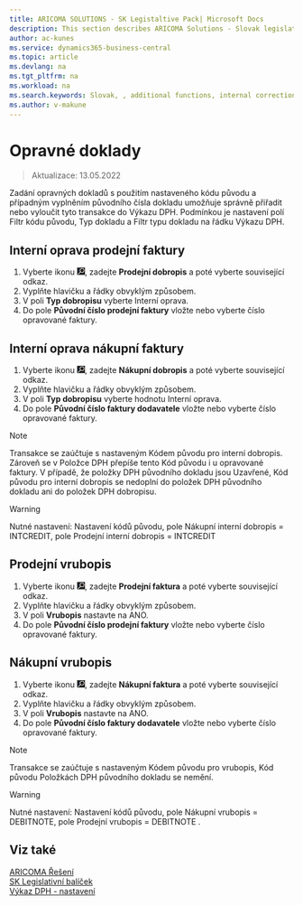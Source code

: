 ```yaml
---
title: ARICOMA SOLUTIONS - SK Legistaltive Pack| Microsoft Docs
description: This section describes ARICOMA Solutions - Slovak legislation
author: ac-kunes
ms.service: dynamics365-business-central
ms.topic: article
ms.devlang: na
ms.tgt_pltfrm: na
ms.workload: na
ms.search.keywords: Slovak, , additional functions, internal correction, debit memo, credit memo
ms.author: v-makune
---
```

# Opravné doklady
> Aktualizace: 13.05.2022

Zadání opravných dokladů s použitím nastaveného kódu původu a případným vyplněním původního čísla dokladu umožňuje správně přiřadit nebo vyloučit tyto transakce do Výkazu DPH. Podmínkou je nastavení polí Filtr kódu původu, Typ dokladu a Filtr typu dokladu na řádku Výkazu DPH.

## Interní oprava prodejní faktury

1. Vyberte ikonu ![Žárovky, která otevře funkci Řekněte mi](media/ui-search/search_small.png "Řekněte mi, co chcete dělat"), zadejte **Prodejní dobropis** a poté vyberte související odkaz.
2. Vyplňte hlavičku a řádky obvyklým způsobem.
3. V poli **Typ dobropisu** vyberte Interní oprava.
4. Do pole **Původní číslo prodejní faktury** vložte nebo vyberte číslo opravované faktury.

 

## Interní oprava nákupní faktury

1. Vyberte ikonu ![Žárovky, která otevře funkci Řekněte mi](media/ui-search/search_small.png "Řekněte mi, co chcete dělat"), zadejte **Nákupní dobropis** a poté vyberte související odkaz.
2. Vyplňte hlavičku a řádky obvyklým způsobem.
3. V poli **Typ dobropisu** vyberte hodnotu Interní oprava.
4. Do pole **Původní číslo faktury dodavatele** vložte nebo vyberte číslo opravované faktury.

> [!NOTE]
> Transakce se zaúčtuje s nastaveným Kódem původu pro interní dobropis. Zároveň se v Položce DPH přepíše tento Kód původu i u opravované faktury.
>V případě, že položky DPH původního dokladu jsou Uzavřené, Kód původu pro interní dobropis se nedoplní do položek DPH původního dokladu ani do položek DPH dobropisu.

> [!WARNING]
> Nutné nastavení: Nastavení kódů původu, pole Nákupní interní dobropis = INTCREDIT, pole Prodejní interní dobropis = INTCREDIT  

## Prodejní vrubopis
1. Vyberte ikonu ![Žárovky, která otevře funkci Řekněte mi](media/ui-search/search_small.png "Řekněte mi, co chcete dělat"), zadejte **Prodejní faktura** a poté vyberte související odkaz.
2. Vyplňte hlavičku a řádky obvyklým způsobem.
3. V poli **Vrubopis** nastavte na ANO.
4. Do pole **Původní číslo prodejní faktury** vložte nebo vyberte číslo opravované faktury.

## Nákupní vrubopis
1. Vyberte ikonu ![Žárovky, která otevře funkci Řekněte mi](media/ui-search/search_small.png "Řekněte mi, co chcete dělat"), zadejte **Nákupní faktura** a poté vyberte související odkaz.
2. Vyplňte hlavičku a řádky obvyklým způsobem.
3. V poli **Vrubopis** nastavte na ANO.
4. Do pole **Původní číslo faktury dodavatele** vložte nebo vyberte číslo opravované faktury.

> [!NOTE]
> Transakce se zaúčtuje s nastaveným Kódem původu pro vrubopis, Kód původu Položkách DPH původního dokladu se nemění.

> [!WARNING]
> Nutné nastavení: Nastavení kódů původu, pole Nákupní vrubopis = DEBITNOTE, pole Prodejní vrubopis = DEBITNOTE .

## Viz také

[ARICOMA Řešení](../index.md)  
[SK Legislativní balíček](ac-sk-legislative-pack.md)  
[Výkaz DPH - nastavení](ac-sk-vat-statement-setup.md)
